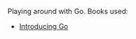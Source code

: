 Playing around with Go. Books used:

- [Introducing Go](https://openlibrary.org/works/OL20486291W/Introducing_Go)
